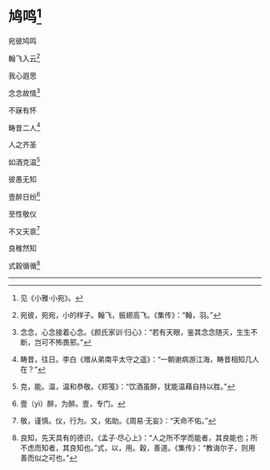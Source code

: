    

# 鸠鸣[^1]

宛彼鸠鸣

翰飞入云[^2]

我心遐思

念念故情[^3]

不寐有怀

畴昔二人[^4]

人之齐圣

如酒克温[^5]

彼愚无知

壹醉日纷[^6]

至性敬仪

不又天禀[^7]

良稚然知

式穀循循[^8]

* * *

[^1]: 见《小雅·小宛》。
[^2]: 宛彼，宛宛，小的样子。翰飞，振翅高飞。《集传》：“翰，羽。”
[^3]: 念念，心念接着心念。《颜氏家训·归心》：“若有天眼，鉴其念念随灭，生生不断，岂可不怖畏邪。”
[^4]: 畴昔，往日。李白《赠从弟南平太守之遥》：“一朝谢病游江海，畴昔相知几人在？”
[^5]: 克，能。温，温和恭敬。《郑笺》：“饮酒虽醉，犹能温藉自持以胜。”
[^6]: 壹（yì）醉，为醉。壹，专门。
[^7]: 敬，谨慎。仪，行为。又，佑助。《周易·无妄》：“天命不佑。”
[^8]: 良知，先天具有的德识。《孟子·尽心上》：“人之所不学而能者，其良能也；所不虑而知者，其良知也。”式，以，用。穀，善道。《集传》：“教诲尔子，则用善而似之可也。”